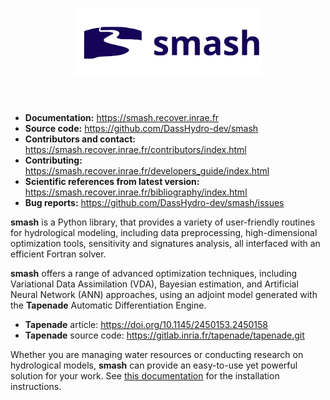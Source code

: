 <h1 align="center">
<picture>
  <source media="(prefers-color-scheme: dark)" srcset="https://raw.githubusercontent.com/DassHydro-dev/smash/main/doc/source/_static/logo_smash_dark.svg">
  <img src="https://raw.githubusercontent.com/DassHydro-dev/smash/main/doc/source/_static/logo_smash.svg" width="300">
</picture>
</h1><br>

- **Documentation:** https://smash.recover.inrae.fr
- **Source code:** https://github.com/DassHydro-dev/smash
- **Contributors and contact:** https://smash.recover.inrae.fr/contributors/index.html
- **Contributing:** https://smash.recover.inrae.fr/developers_guide/index.html
- **Scientific references from latest version:** https://smash.recover.inrae.fr/bibliography/index.html
- **Bug reports:** https://github.com/DassHydro-dev/smash/issues

**smash** is a Python library, that provides a variety of user-friendly routines for hydrological modeling, including data preprocessing, high-dimensional optimization tools, sensitivity and signatures analysis, all interfaced with an efficient Fortran solver.

**smash** offers a range of advanced optimization techniques, including Variational Data Assimilation (VDA), Bayesian estimation, and Artificial Neural Network (ANN) approaches, using an adjoint model generated with the **Tapenade** Automatic Differentiation Engine.

- **Tapenade** article: https://doi.org/10.1145/2450153.2450158
- **Tapenade** source code: https://gitlab.inria.fr/tapenade/tapenade.git

Whether you are managing water resources or conducting research on hydrological models, **smash** can provide an easy-to-use yet powerful solution for your work. See [this documentation](https://smash.recover.inrae.fr/getting_started/index.html) for the installation instructions.
